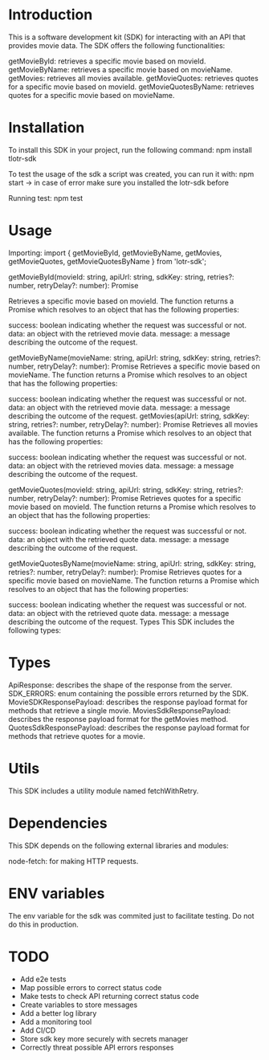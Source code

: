 # Introduction
This is a software development kit (SDK) for interacting with an API that provides movie data. The SDK offers the following functionalities:

getMovieById: retrieves a specific movie based on movieId.
getMovieByName: retrieves a specific movie based on movieName.
getMovies: retrieves all movies available.
getMovieQuotes: retrieves quotes for a specific movie based on movieId.
getMovieQuotesByName: retrieves quotes for a specific movie based on movieName.

# Installation
To install this SDK in your project, run the following command:
npm install tlotr-sdk

To test the usage of the sdk a script was created, you can run it with:
npm start -> in case of error make sure you installed the lotr-sdk before

Running test:
npm test

# Usage
Importing:
import {
  getMovieById,
  getMovieByName,
  getMovies,
  getMovieQuotes,
  getMovieQuotesByName
} from 'lotr-sdk';

getMovieById(movieId: string, apiUrl: string, sdkKey: string, retries?: number, retryDelay?: number): Promise<MovieSDKResponsePayload>

Retrieves a specific movie based on movieId. The function returns a Promise which resolves to an object that has the following properties:

success: boolean indicating whether the request was successful or not.
data: an object with the retrieved movie data.
message: a message describing the outcome of the request.

getMovieByName(movieName: string, apiUrl: string, sdkKey: string, retries?: number, retryDelay?: number): Promise<MovieSDKResponsePayload>
Retrieves a specific movie based on movieName. The function returns a Promise which resolves to an object that has the following properties:

success: boolean indicating whether the request was successful or not.
data: an object with the retrieved movie data.
message: a message describing the outcome of the request.
getMovies(apiUrl: string, sdkKey: string, retries?: number, retryDelay?: number): Promise<MoviesSdkResponsePayload>
Retrieves all movies available. The function returns a Promise which resolves to an object that has the following properties:

success: boolean indicating whether the request was successful or not.
data: an object with the retrieved movies data.
message: a message describing the outcome of the request.

getMovieQuotes(movieId: string, apiUrl: string, sdkKey: string, retries?: number, retryDelay?: number): Promise<QuotesSdkResponsePayload>
Retrieves quotes for a specific movie based on movieId. The function returns a Promise which resolves to an object that has the following properties:

success: boolean indicating whether the request was successful or not.
data: an object with the retrieved quote data.
message: a message describing the outcome of the request.

getMovieQuotesByName(movieName: string, apiUrl: string, sdkKey: string, retries?: number, retryDelay?: number): Promise<QuotesSdkResponsePayload>
Retrieves quotes for a specific movie based on movieName. The function returns a Promise which resolves to an object that has the following properties:

success: boolean indicating whether the request was successful or not.
data: an object with the retrieved quote data.
message: a message describing the outcome of the request.
Types
This SDK includes the following types:

# Types
ApiResponse: describes the shape of the response from the server.
SDK_ERRORS: enum containing the possible errors returned by the SDK.
MovieSDKResponsePayload: describes the response payload format for methods that retrieve a single movie.
MoviesSdkResponsePayload: describes the response payload format for the getMovies method.
QuotesSdkResponsePayload: describes the response payload format for methods that retrieve quotes for a movie.
# Utils
This SDK includes a utility module named fetchWithRetry.

# Dependencies
This SDK depends on the following external libraries and modules:

node-fetch: for making HTTP requests.

# ENV variables
The env variable for the sdk was commited just to facilitate testing. Do not do this in production.

# TODO
- Add e2e tests
- Map possible errors to correct status code
- Make tests to check API returning correct status code
- Create variables to store messages
- Add a better log library
- Add a monitoring tool
- Add CI/CD
- Store sdk key more securely with secrets manager
- Correctly threat possible API errors responses